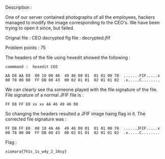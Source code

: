 Description :

One of our server contained photographs of all the employees, hackers managed to modify the image corresponding to the CEO's. We have been trying to open it since, but failed.

Orignal file : CEO
decrypted flg file : decrypted.jfif

Problem points : 75

The headers of the file using hexedit showed the following :

	commmand :	hexedit CEO

	AA D8 AA E0  00 10 00 46  49 46 00 01  01 01 00 78  .......FIF.....x
	00 78 00 00  FF DB 00 43  00 02 01 01  02 01 01 02  .x.....C........

We can clearly see tha someone played with the file signature of the file.
File signature of a normal JFIF file is :
	
	FF D8 FF E0 xx xx 4A 46 49 46 00

So changing the headers resulted a JFIF image haing flag in it.
The corrected file signature was :

	FF D8 FF E0  00 10 4A 46  49 46 00 01  01 01 00 78  ......JFIF.....x
	00 78 00 00  FF DB 00 43  00 02 01 01  02 01 01 02  .x.....C........

Flag :	

	xiomara{7h1s_1s_w4y_2_34sy}
